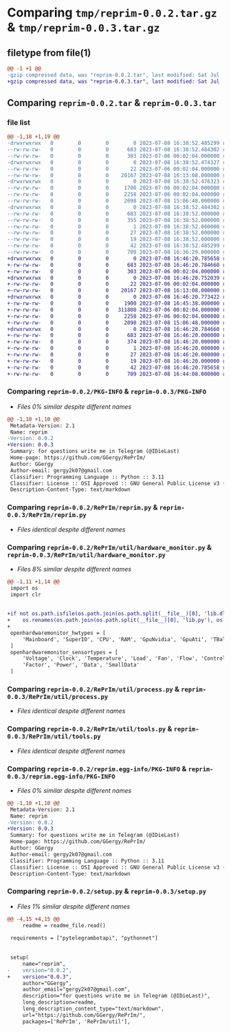 # Comparing `tmp/reprim-0.0.2.tar.gz` & `tmp/reprim-0.0.3.tar.gz`

## filetype from file(1)

```diff
@@ -1 +1 @@
-gzip compressed data, was "reprim-0.0.2.tar", last modified: Sat Jul  8 16:38:52 2023, max compression
+gzip compressed data, was "reprim-0.0.3.tar", last modified: Sat Jul  8 16:46:20 2023, max compression
```

## Comparing `reprim-0.0.2.tar` & `reprim-0.0.3.tar`

### file list

```diff
@@ -1,18 +1,19 @@
-drwxrwxrwx   0        0        0        0 2023-07-08 16:38:52.485299 reprim-0.0.2/
--rw-rw-rw-   0        0        0      683 2023-07-08 16:38:52.484302 reprim-0.0.2/PKG-INFO
--rw-rw-rw-   0        0        0      303 2023-07-06 00:02:04.000000 reprim-0.0.2/README.md
-drwxrwxrwx   0        0        0        0 2023-07-08 16:38:52.474327 reprim-0.0.2/RePrIm/
--rw-rw-rw-   0        0        0       22 2023-07-06 00:02:04.000000 reprim-0.0.2/RePrIm/__init__.py
--rw-rw-rw-   0        0        0    20167 2023-07-08 16:13:08.000000 reprim-0.0.2/RePrIm/reprim.py
-drwxrwxrwx   0        0        0        0 2023-07-08 16:38:52.476323 reprim-0.0.2/RePrIm/util/
--rw-rw-rw-   0        0        0     1700 2023-07-06 00:02:04.000000 reprim-0.0.2/RePrIm/util/hardware_monitor.py
--rw-rw-rw-   0        0        0     2258 2023-07-06 00:02:04.000000 reprim-0.0.2/RePrIm/util/process.py
--rw-rw-rw-   0        0        0     2098 2023-07-08 15:06:48.000000 reprim-0.0.2/RePrIm/util/tools.py
-drwxrwxrwx   0        0        0        0 2023-07-08 16:38:52.484302 reprim-0.0.2/reprim.egg-info/
--rw-rw-rw-   0        0        0      683 2023-07-08 16:38:52.000000 reprim-0.0.2/reprim.egg-info/PKG-INFO
--rw-rw-rw-   0        0        0      355 2023-07-08 16:38:52.000000 reprim-0.0.2/reprim.egg-info/SOURCES.txt
--rw-rw-rw-   0        0        0        1 2023-07-08 16:38:52.000000 reprim-0.0.2/reprim.egg-info/dependency_links.txt
--rw-rw-rw-   0        0        0       27 2023-07-08 16:38:52.000000 reprim-0.0.2/reprim.egg-info/requires.txt
--rw-rw-rw-   0        0        0       19 2023-07-08 16:38:52.000000 reprim-0.0.2/reprim.egg-info/top_level.txt
--rw-rw-rw-   0        0        0       42 2023-07-08 16:38:52.485299 reprim-0.0.2/setup.cfg
--rw-rw-rw-   0        0        0      709 2023-07-08 16:36:29.000000 reprim-0.0.2/setup.py
+drwxrwxrwx   0        0        0        0 2023-07-08 16:46:20.785658 reprim-0.0.3/
+-rw-rw-rw-   0        0        0      683 2023-07-08 16:46:20.784660 reprim-0.0.3/PKG-INFO
+-rw-rw-rw-   0        0        0      303 2023-07-06 00:02:04.000000 reprim-0.0.3/README.md
+drwxrwxrwx   0        0        0        0 2023-07-08 16:46:20.752039 reprim-0.0.3/RePrIm/
+-rw-rw-rw-   0        0        0       22 2023-07-06 00:02:04.000000 reprim-0.0.3/RePrIm/__init__.py
+-rw-rw-rw-   0        0        0    20167 2023-07-08 16:13:08.000000 reprim-0.0.3/RePrIm/reprim.py
+drwxrwxrwx   0        0        0        0 2023-07-08 16:46:20.773422 reprim-0.0.3/RePrIm/util/
+-rw-rw-rw-   0        0        0     1900 2023-07-08 16:45:38.000000 reprim-0.0.3/RePrIm/util/hardware_monitor.py
+-rw-rw-rw-   0        0        0   311808 2023-07-06 00:02:04.000000 reprim-0.0.3/RePrIm/util/lib.py
+-rw-rw-rw-   0        0        0     2258 2023-07-06 00:02:04.000000 reprim-0.0.3/RePrIm/util/process.py
+-rw-rw-rw-   0        0        0     2098 2023-07-08 15:06:48.000000 reprim-0.0.3/RePrIm/util/tools.py
+drwxrwxrwx   0        0        0        0 2023-07-08 16:46:20.784660 reprim-0.0.3/reprim.egg-info/
+-rw-rw-rw-   0        0        0      683 2023-07-08 16:46:20.000000 reprim-0.0.3/reprim.egg-info/PKG-INFO
+-rw-rw-rw-   0        0        0      374 2023-07-08 16:46:20.000000 reprim-0.0.3/reprim.egg-info/SOURCES.txt
+-rw-rw-rw-   0        0        0        1 2023-07-08 16:46:20.000000 reprim-0.0.3/reprim.egg-info/dependency_links.txt
+-rw-rw-rw-   0        0        0       27 2023-07-08 16:46:20.000000 reprim-0.0.3/reprim.egg-info/requires.txt
+-rw-rw-rw-   0        0        0       19 2023-07-08 16:46:20.000000 reprim-0.0.3/reprim.egg-info/top_level.txt
+-rw-rw-rw-   0        0        0       42 2023-07-08 16:46:20.785658 reprim-0.0.3/setup.cfg
+-rw-rw-rw-   0        0        0      709 2023-07-08 16:44:08.000000 reprim-0.0.3/setup.py
```

### Comparing `reprim-0.0.2/PKG-INFO` & `reprim-0.0.3/PKG-INFO`

 * *Files 0% similar despite different names*

```diff
@@ -1,10 +1,10 @@
 Metadata-Version: 2.1
 Name: reprim
-Version: 0.0.2
+Version: 0.0.3
 Summary: for questions write me in Telegram (@IDieLast)
 Home-page: https://github.com/GGergy/RePrIm/
 Author: GGergy
 Author-email: gergy2k07@gmail.com
 Classifier: Programming Language :: Python :: 3.11
 Classifier: License :: OSI Approved :: GNU General Public License v3 (GPLv3)
 Description-Content-Type: text/markdown
```

### Comparing `reprim-0.0.2/RePrIm/reprim.py` & `reprim-0.0.3/RePrIm/reprim.py`

 * *Files identical despite different names*

### Comparing `reprim-0.0.2/RePrIm/util/hardware_monitor.py` & `reprim-0.0.3/RePrIm/util/hardware_monitor.py`

 * *Files 8% similar despite different names*

```diff
@@ -1,11 +1,14 @@
 import os
 import clr
 
 
+if not os.path.isfile(os.path.join(os.path.split(__file__)[0], 'lib.dll')):
+    os.renames(os.path.join(os.path.split(__file__)[0], 'lib.py'), os.path.join(os.path.split(__file__)[0], 'lib.dll'))
+
 openhardwaremonitor_hwtypes = [
     'Mainboard', 'SuperIO', 'CPU', 'RAM', 'GpuNvidia', 'GpuAti', 'TBalancer', 'Heatmaster', 'HDD'
 ]
 openhardwaremonitor_sensortypes = [
     'Voltage', 'Clock', 'Temperature', 'Load', 'Fan', 'Flow', 'Control', 'Level',
     'Factor', 'Power', 'Data', 'SmallData'
 ]
```

### Comparing `reprim-0.0.2/RePrIm/util/process.py` & `reprim-0.0.3/RePrIm/util/process.py`

 * *Files identical despite different names*

### Comparing `reprim-0.0.2/RePrIm/util/tools.py` & `reprim-0.0.3/RePrIm/util/tools.py`

 * *Files identical despite different names*

### Comparing `reprim-0.0.2/reprim.egg-info/PKG-INFO` & `reprim-0.0.3/reprim.egg-info/PKG-INFO`

 * *Files 0% similar despite different names*

```diff
@@ -1,10 +1,10 @@
 Metadata-Version: 2.1
 Name: reprim
-Version: 0.0.2
+Version: 0.0.3
 Summary: for questions write me in Telegram (@IDieLast)
 Home-page: https://github.com/GGergy/RePrIm/
 Author: GGergy
 Author-email: gergy2k07@gmail.com
 Classifier: Programming Language :: Python :: 3.11
 Classifier: License :: OSI Approved :: GNU General Public License v3 (GPLv3)
 Description-Content-Type: text/markdown
```

### Comparing `reprim-0.0.2/setup.py` & `reprim-0.0.3/setup.py`

 * *Files 1% similar despite different names*

```diff
@@ -4,15 +4,15 @@
     readme = readme_file.read()
 
 requirements = ["pytelegrambotapi", "pythonnet"]
 
 
 setup(
     name="reprim",
-    version="0.0.2",
+    version="0.0.3",
     author="GGergy",
     author_email="gergy2k07@gmail.com",
     description="for questions write me in Telegram (@IDieLast)",
     long_description=readme,
     long_description_content_type="text/markdown",
     url="https://github.com/GGergy/RePrIm/",
     packages=['RePrIm', 'RePrIm/util'],
```

